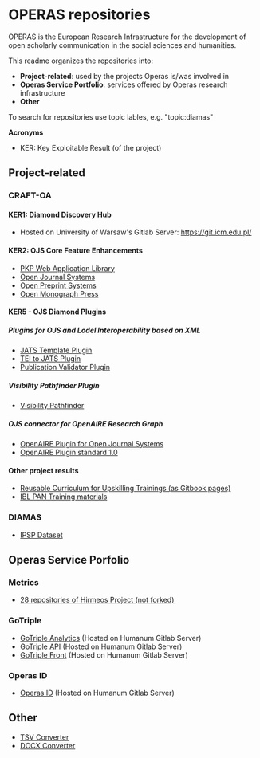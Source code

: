 # OPERAS repositories 

OPERAS is the European Research Infrastructure for the development of open scholarly communication in the social sciences and humanities. 

This readme organizes the repositories into: 

* **Project-related**: used by the projects Operas is/was involved in
* **Operas Service Portfolio**: services offered by Operas research infrastructure
* **Other**

To search for repositories use topic lables, e.g. "topic:diamas"

**Acronyms**
* KER: Key Exploitable Result (of the project)


## Project-related

### CRAFT-OA

#### KER1: Diamond Discovery Hub

+ Hosted on University of Warsaw's Gitlab Server: https://git.icm.edu.pl/

#### KER2: OJS Core Feature Enhancements

+ [PKP Web Application Library](https://github.com/operas-eu/pkp-lib)
+ [Open Journal Systems](htps://github.com/operas-eu/ojs)
+ [Open Preprint Systems](https://github.com/operas-eu/ops)
+ [Open Monograph Press](https://github.com/operas-eu/omp)

#### KER5 - OJS Diamond Plugins

##### Plugins for OJS and Lodel Interoperability based on XML 
+ [JATS Template Plugin](https://github.com/operas-eu/jatsTemplate)
+ [TEI to JATS Plugin](https://github.com/operas-eu/teitojats)
+ [Publication Validator Plugin](https://github.com/operas-eu/PublicationValidator)

##### Visibility Pathfinder Plugin  

+ [Visibility Pathfinder](https://github.com/operas-eu/pathfinder)

##### OJS connector for OpenAIRE Research Graph 

+ [OpenAIRE Plugin for Open Journal Systems](https://github.com/operas-eu/openAIRE)
+ [OpenAIRE Plugin standard 1.0](https://github.com/munipress/OpenAIREstandard/)

#### Other project results 

+ [Reusable Curriculum for Upskilling Trainings (as Gitbook pages)](https://craft-oa.gitbook.io/d2.2-curriculum-for-upskilling-trainings)
+ [IBL PAN Training materials](https://github.com/operas-eu/IBL_PAN-training-materials)

### DIAMAS 

+ [IPSP Dataset](https://github.com/operas-eu/ipsp-dataset)


## Operas Service Porfolio  

### Metrics  
+ [28 repositories of Hirmeos Project (not forked)](https://github.com/orgs/hirmeos/repositories?type=all)

### GoTriple

+ [GoTriple Analytics](https://gitlab.huma-num.fr/triple/gotriple-analytics) (Hosted on Humanum Gitlab Server)
+ [GoTriple API](https://gitlab.huma-num.fr/triple/gotriple-api) (Hosted on Humanum Gitlab Server)
+ [GoTriple Front](https://gitlab.huma-num.fr/triple/gotriple-front) (Hosted on Humanum Gitlab Server)

### Operas ID 

+ [Operas ID](https://gitlab.huma-num.fr/triple/operasid) (Hosted on Humanum Gitlab Server)



## Other  

+ [TSV Converter](https://github.com/operas-eu/tsvConverter)
+ [DOCX Converter](https://github.com/operas-eu/docxConverter) 
